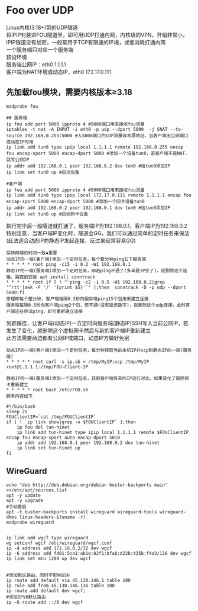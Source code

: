 # Foo over UDP 
Linux内核(3.18+)带的UDP隧道<br>
将IPIP封装进FOU隧道里，即可用UDP打通内网，内核级的VPN，开销非常小，IPIP隧道没有加密，一般常用于TCP有限速的环境，或低消耗打通内网<br>
一个服务端只对应一个服务端<br>
预设环境<br>
服务端公网IP：eth0 1.1.1.1<br>
客户端为NAT环境或动态IP，eth0 172.17.0.111<br>

## 先加载fou模块，需要内核版本≥3.18
```modprobe fou```
```
## 服务端
ip fou add port 5000 ipproto 4 #5000端口用来接收fou流量
iptables -t nat -A INPUT -i eth0 -p udp --dport 5000  -j SNAT --to-source 192.168.0.255:5000 #入5000端口的UDP流量改写源地址，当客户端无公网端口或动态IP时用
ip link add tun0 type ipip local 1.1.1.1 remote 192.168.0.255 encap fou encap-sport 5000 encap-dport 5000 #添加一个设备tun0，若客户端不是NAT，就写公网IP
ip addr add 192.168.0.1 peer 192.168.0.2 dev tun0 #给tun0添加IP
ip link set tun0 up #启动设备
 
#客户端
ip fou add port 5000 ipproto 4 #5000端口用来接收fou流量
ip link add tun0 type ipip local 172.17.0.111 remote 1.1.1.1 encap fou encap-sport 5000 encap-dport 5000 #添加一个网卡设备tun0
ip addr add 192.168.0.2 peer 192.168.0.1 dev tun0 #给tun0添加IP
ip link set tun0 up #启动网卡设备
```
执行完毕后一般隧道就打通了，服务端IP为192.168.0.1，客户端IP为192.168.0.2<br>
特别注意，当客户端IP变化时，隧道会GG，我们可以通过简单的定时任务来保活(此法适合动态IP向静态IP发起连接，反过来经常容易GG)<br>
```
保持两端的时间一致◆重要
动态IP的一端(客户端)添加一个定时任务，每个整分钟ping五下服务端
* * * * * root ping -c15 -i 0.2 -W1 192.168.0.1 
静态IP的一端(服务端)添加一个定时任务，即若ping不通了(多半是IP变了)，就删除这个连接，需提前安装 apt install conntrack
* * * * * root if [ ! "`ping -c2 -i 0.5 -W1 192.168.0.2|grep '^rtt'|awk -F '/' '{print $5}'`" ];then  conntrack -D -p udp --dport 5000;fi
原理即每个整分钟，客户端每隔0.2秒向服务端ping15个包用来建立连接
服务端每隔0.5秒向客户端ping2个包，若不通(没有延迟数字)，就删除这个udp连接，此时客户端还在尝试ping，即可重新建立连接
```
另辟蹊径，让客户端(动态IP)一方定时向服务端(静态IP)SSH写入当前公网IP，若发生了变化，就删除这个虚拟网卡然后与新的客户端IP重新建立<br>
此方法需要两边都有公网IP或端口，动态IP方做好免密
```
动态IP的一端(客户端)添加一个定时任务，每分钟获取当前本机IP并scp到静态IP的一端(服务端)
* * * * * root curl -s ip.sb > /tmp/MyIP;scp /tmp/MyIP root@1.1.1.1:/tmp/FOU-Client-IP

静态IP的一端(服务端)添加一个定时任务，获取客户端传来的IP进行对比，如果变化了删除网卡重新建立
* * * * * root bash /etc/FOU.sh
脚本内容如下

#!/bin/bash
sleep 2s
FOUClientIP=`cat /tmp/FOUClientIP`
if [ ! `ip link show|grep -o $FOUClientIP` ];then 
	ip fou del tun-hinet
	ip link add tun-hinet type ipip local 1.1.1.1 remote $FOUClientIP encap fou encap-sport auto encap-dport 5010
	ip addr add 192.168.0.1 peer 192.168.0.2 dev tun-hinet
	ip link set tun-hinet up
fi
```

## WireGuard
```
echo "deb http://deb.debian.org/debian buster-backports main" >>/etc/apt/sources.list
apt -y update 
apt -y upgrade
#手动重启
apt -t buster-backports install wireguard wireguard-tools wireguard-dkms linux-headers-$(uname -r)
modprobe wireguard


ip link add wgcf type wireguard
wg setconf wgcf /etc/wireguard/wgcf.conf
ip -4 address add 172.16.0.2/32 dev wgcf
ip -6 address add fd01:5ca1:ab1e:82f1:bfa8:d22b:435b:f4a3/128 dev wgcf
ip link set mtu 1280 up dev wgcf


#添加默认路由，同时不影响SSH
ip route add default via 45.130.146.1 table 100
ip rule add from 45.130.146.136 table 100
ip route add default dev wgcf;
#添加IPV6默认路由
ip -6 route add ::/0 dev wgcf
```



